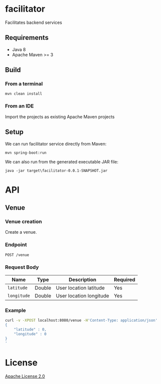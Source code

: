 # facilitator
Facilitates backend services
## Requirements
- Java 8
- Apache Maven >= 3
## Build
### From a terminal
```
mvn clean install
```
### From an IDE
Import the projects as existing Apache Maven projects
## Setup
We can run facilitator service directly from Maven:
```
mvn spring-boot:run 
```

We can also run from the generated executable JAR file:
```
java -jar target\facilitator-0.0.1-SNAPSHOT.jar
```
# API
## Venue
### Venue creation
Create a venue.

### Endpoint
`POST /venue`
### Request Body
| Name | Type | Description | Required |
| --- | --- | --- | --- |
| `latitude` | Double | User location latitude | Yes |
| `longitude` | Double | User location longitude | Yes |

### Example
```bash
curl -v -XPOST localhost:8080/venue -H'Content-Type: application/json' -d '
{
	"latitude" : 0,
	"longitude" : 0
}
'
```
	
# License
[Apache License 2.0](LICENSE)
